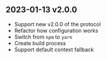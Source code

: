 2023-01-13 v2.0.0
----------------------

- Support new v2.0.0 of the protocol
- Refactor how configuration works
- Switch from `npm` to `yarn`
- Create build process
- Support default context fallback